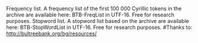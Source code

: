 Frequency list. A frequency list of the first 100 000 Cyrillic tokens in the archive are available here: BTB-FreqList in UTF-16. Free for research purposes.
Stopword list. A stopword list based on the archive are available here: BTB-StopWordList in UTF-16. Free for research purposes.
#Thanks to: http://bultreebank.org/bg/resources/
